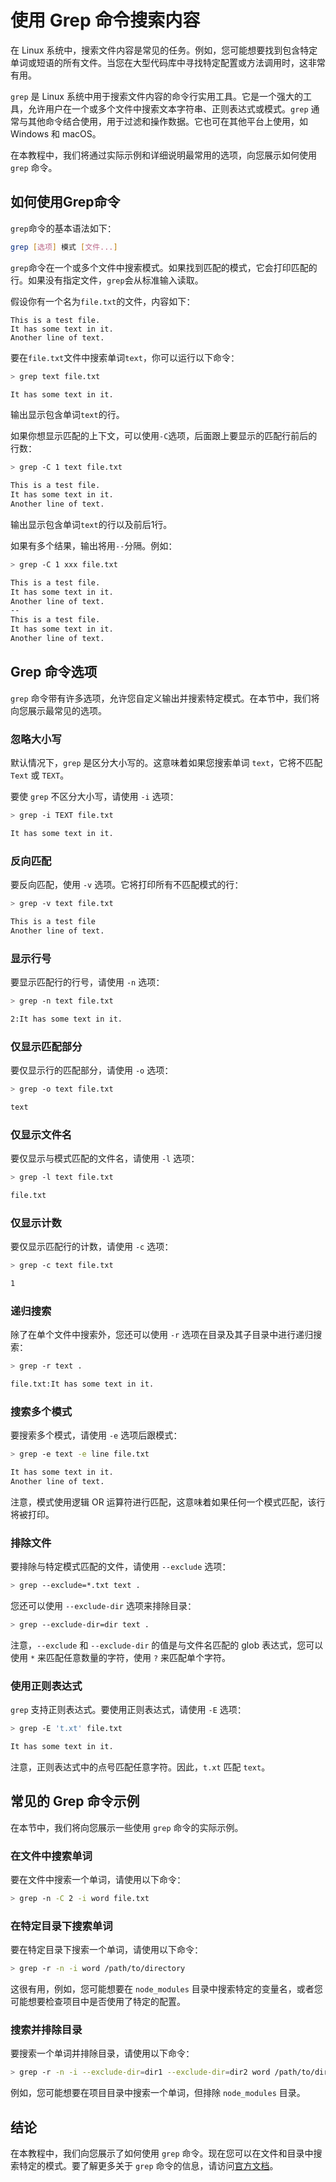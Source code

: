 # 使用 Grep 命令搜索内容

<Validator lang="zh-hans" :platformList="['Ubuntu 22.10', 'macOS 13.2.1']" date="2023-08-23" />

在 Linux 系统中，搜索文件内容是常见的任务。例如，您可能想要找到包含特定单词或短语的所有文件。当您在大型代码库中寻找特定配置或方法调用时，这非常有用。

`grep` 是 Linux 系统中用于搜索文件内容的命令行实用工具。它是一个强大的工具，允许用户在一个或多个文件中搜索文本字符串、正则表达式或模式。`grep` 通常与其他命令结合使用，用于过滤和操作数据。它也可在其他平台上使用，如 Windows 和 macOS。

在本教程中，我们将通过实际示例和详细说明最常用的选项，向您展示如何使用 `grep` 命令。

## 如何使用Grep命令

`grep`命令的基本语法如下：

```bash
grep [选项] 模式 [文件...]
```

`grep`命令在一个或多个文件中搜索模式。如果找到匹配的模式，它会打印匹配的行。如果没有指定文件，`grep`会从标准输入读取。

假设你有一个名为`file.txt`的文件，内容如下：

```
This is a test file.
It has some text in it.
Another line of text.
```

要在`file.txt`文件中搜索单词`text`，你可以运行以下命令：

```bash
> grep text file.txt

It has some text in it.
```

输出显示包含单词`text`的行。

如果你想显示匹配的上下文，可以使用`-C`选项，后面跟上要显示的匹配行前后的行数：

```bash
> grep -C 1 text file.txt

This is a test file.
It has some text in it.
Another line of text.
```

输出显示包含单词`text`的行以及前后1行。

如果有多个结果，输出将用`--`分隔。例如：

```bash
> grep -C 1 xxx file.txt

This is a test file.
It has some text in it.
Another line of text.
--
This is a test file.
It has some text in it.
Another line of text.
```

## Grep 命令选项

`grep` 命令带有许多选项，允许您自定义输出并搜索特定模式。在本节中，我们将向您展示最常见的选项。

### 忽略大小写

默认情况下，`grep` 是区分大小写的。这意味着如果您搜索单词 `text`，它将不匹配 `Text` 或 `TEXT`。

要使 `grep` 不区分大小写，请使用 `-i` 选项：

```bash
> grep -i TEXT file.txt

It has some text in it.
```

### 反向匹配

要反向匹配，使用 `-v` 选项。它将打印所有不匹配模式的行：

```bash
> grep -v text file.txt

This is a test file
Another line of text.
```

### 显示行号

要显示匹配行的行号，请使用 `-n` 选项：

```bash
> grep -n text file.txt

2:It has some text in it.
```

### 仅显示匹配部分

要仅显示行的匹配部分，请使用 `-o` 选项：

```bash
> grep -o text file.txt

text
```

### 仅显示文件名

要仅显示与模式匹配的文件名，请使用 `-l` 选项：

```bash
> grep -l text file.txt

file.txt
```

### 仅显示计数

要仅显示匹配行的计数，请使用 `-c` 选项：

```bash
> grep -c text file.txt

1
```

### 递归搜索

除了在单个文件中搜索外，您还可以使用 `-r` 选项在目录及其子目录中进行递归搜索：

```bash
> grep -r text .

file.txt:It has some text in it.
```

### 搜索多个模式

要搜索多个模式，请使用 `-e` 选项后跟模式：

```bash
> grep -e text -e line file.txt

It has some text in it.
Another line of text.
```

注意，模式使用逻辑 OR 运算符进行匹配，这意味着如果任何一个模式匹配，该行将被打印。

### 排除文件

要排除与特定模式匹配的文件，请使用 `--exclude` 选项：

```bash
> grep --exclude=*.txt text .
```

您还可以使用 `--exclude-dir` 选项来排除目录：

```bash
> grep --exclude-dir=dir text .
```

注意，`--exclude` 和 `--exclude-dir` 的值是与文件名匹配的 glob 表达式，您可以使用 `*` 来匹配任意数量的字符，使用 `?` 来匹配单个字符。

### 使用正则表达式

`grep` 支持正则表达式。要使用正则表达式，请使用 `-E` 选项：

```bash
> grep -E 't.xt' file.txt

It has some text in it.
```

注意，正则表达式中的点号匹配任意字符。因此，`t.xt` 匹配 `text`。

## 常见的 Grep 命令示例

在本节中，我们将向您展示一些使用 `grep` 命令的实际示例。

### 在文件中搜索单词

要在文件中搜索一个单词，请使用以下命令：

```bash
> grep -n -C 2 -i word file.txt
```

### 在特定目录下搜索单词

要在特定目录下搜索一个单词，请使用以下命令：

```bash
> grep -r -n -i word /path/to/directory
```

这很有用，例如，您可能想要在 `node_modules` 目录中搜索特定的变量名，或者您可能想要检查项目中是否使用了特定的配置。

### 搜索并排除目录

要搜索一个单词并排除目录，请使用以下命令：

```bash
> grep -r -n -i --exclude-dir=dir1 --exclude-dir=dir2 word /path/to/directory
```

例如，您可能想要在项目目录中搜索一个单词，但排除 `node_modules` 目录。

## 结论

在本教程中，我们向您展示了如何使用 `grep` 命令。现在您可以在文件和目录中搜索特定的模式。要了解更多关于 `grep` 命令的信息，请访问[官方文档](https://www.gnu.org/software/grep/manual/grep.html)。
